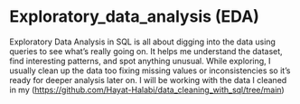 # Exploratory_data_analysis (EDA)

Exploratory Data Analysis in SQL is all about digging into the data using queries to see what’s really going on. It helps me understand the dataset, find interesting patterns, and spot anything unusual. While exploring, I usually clean up the data too fixing missing values or inconsistencies so it’s ready for deeper analysis later on. I will be working with the data I cleaned in my (https://github.com/Hayat-Halabi/data_cleaning_with_sql/tree/main)

